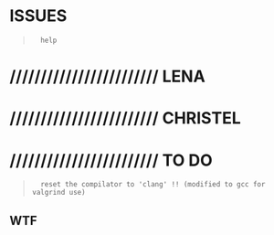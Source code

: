 
#           ISSUES

>       help

# //////////////////////// LENA


# //////////////////////// CHRISTEL

# //////////////////////// TO DO

>		reset the compilator to 'clang' !! (modified to gcc for valgrind use)


##  WTF


